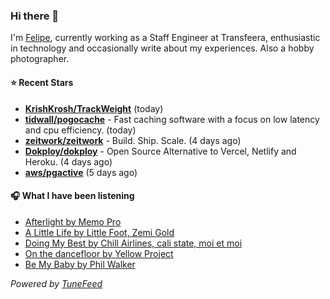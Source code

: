 ### Hi there 👋

I'm [Felipe](https://felipevm.com), currently working as a Staff Engineer at Transfeera, enthusiastic in technology and occasionally write about my experiences. Also a hobby photographer.

#### ⭐ Recent Stars
- **[KrishKrosh/TrackWeight](https://github.com/KrishKrosh/TrackWeight)** (today)
- **[tidwall/pogocache](https://github.com/tidwall/pogocache)** - Fast caching software with a focus on low latency and cpu efficiency. (today)
- **[zeitwork/zeitwork](https://github.com/zeitwork/zeitwork)** - Build. Ship. Scale. (4 days ago)
- **[Dokploy/dokploy](https://github.com/Dokploy/dokploy)** - Open Source Alternative to Vercel, Netlify and Heroku. (4 days ago)
- **[aws/pgactive](https://github.com/aws/pgactive)** (5 days ago)

#### 🎧 What I have been listening
- [Afterlight by Memo Pro](https://open.spotify.com/track/2tB9bq9PlMJIQ44YBjyLSM)
- [A Little Life by Little Foot, Zemi Gold](https://open.spotify.com/track/0F4mAm9xxTxcbfOH8PkltL)
- [Doing My Best by Chill Airlines, cali state, moi et moi](https://open.spotify.com/track/5qv7YeZIOMEhnAGimuEuYk)
- [On the dancefloor by Yellow Project](https://open.spotify.com/track/0nF1pwGpzRoMHbCcPqjEwY)
- [Be My Baby by Phil Walker](https://open.spotify.com/track/5kQIAjFMBsjWgWxmGjCM63)

_Powered by [TuneFeed](https://tunefeed.app?ref=github.com)_
